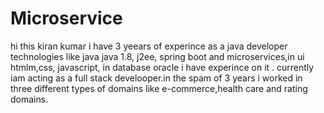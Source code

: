 # Microservice



hi this kiran kumar i have 3 yeears of experince as a java developer technologies like java java 1.8, j2ee, spring boot and microservices,in ui htmlm,css, javascript, 
in database oracle i have experince on it . currently iam acting as a full stack develooper.in the spam of 3 years i worked in three different types of domains like 
e-commerce,health care and rating domains.
